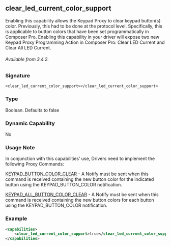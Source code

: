## clear\_led\_current\_color\_support

Enabling this capability allows the Keypad Proxy to clear keypad button(s) color. Previously, this had to be done at the protocol level. Specifically, this is applicable to button colors that have been set programmatically in Composer Pro. Enabling this capability in your driver will expose two new Keypad Proxy Programming Action in Composer Pro: Clear LED Current and Clear All LED Current.

###### Available from 3.4.2.

### Signature

`<clear_led_current_color_support></clear_led_current_color_support>`


### Type

Boolean. Defaults to false


### Dynamic Capability

No

### Usage Note

In conjunction with this capabilities’ use, Drivers need to implement the following Proxy Commands:

[KEYPAD\_BUTTON\_COLOR\_CLEAR][1] - A Notify must be sent when this command is received containing the new button color for the indicated button using the KEYPAD\_BUTTON\_COLOR notification.

[KEYPAD\_ALL\_BUTTON\_COLOR\_CLEAR][2] - A Notify must be sent when this command is received containing the new button colors for each button using the KEYPAD\_BUTTON\_COLOR notification.




### Example

```xml
<capabilities>
    <clear_led_current_color_support>true</clear_led_current_color_support>
</capabilities>
```

[1]:	https://snap-one.github.io/docs-driverworks-proxyprotocol-keypad/#keypad-proxy-commands-keypad_button_color_clear
[2]:	https://snap-one.github.io/docs-driverworks-proxyprotocol-keypad/#keypad-proxy-commands-keypad_all_button_color_clear